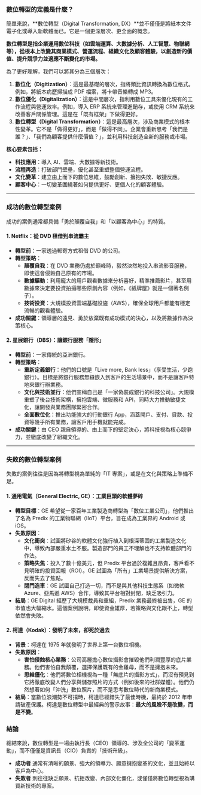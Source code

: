 ### 數位轉型的定義是什麼？

簡單來說，**數位轉型（Digital Transformation, DX）**並不僅僅是將紙本文件電子化或導入新軟體而已。它是一個更深層次、更全面的概念。

**數位轉型是指企業運用數位科技（如雲端運算、大數據分析、人工智慧、物聯網等），從根本上改變其商業模式、營運流程、組織文化及顧客體驗，以創造新的價值、提升競爭力並適應不斷變化的市場。**

為了更好理解，我們可以將其分為三個層次：

1.  **數位化（Digitization）**：這是最基礎的層次，指將類比資訊轉換為數位格式。例如，將紙本病歷掃描成 PDF 檔案，將卡帶音樂轉成 MP3。
2.  **數位優化（Digitalization）**：這是中間層次，指利用數位工具來優化現有的工作流程與營運效率。例如，導入 ERP 系統來管理進銷存，或使用 CRM 系統來改善客戶關係管理。這是在「既有框架」下做得更好。
3.  **數位轉型（Digital Transformation）**：這是最高層次，涉及商業模式的根本性變革。它不是「做得更好」，而是「做得不同」。企業會重新思考「我們是誰？」、「我們為顧客提供什麼價值？」，並利用科技創造全新的服務或市場。

**核心要素包括：**
*   **科技應用**：導入 AI、雲端、大數據等新技術。
*   **流程再造**：打破部門壁壘，優化甚至重塑整個營運流程。
*   **文化變革**：建立由上而下的數位思維，鼓勵創新、擁抱失敗、敏捷反應。
*   **顧客中心**：一切變革圍繞著如何提供更好、更個人化的顧客體驗。

---

### 成功的數位轉型案例

成功的案例通常都具備「勇於顛覆自我」和「以顧客為中心」的特質。

#### 1. Netflix：從 DVD 租借到串流霸主

*   **轉型前**：一家透過郵寄方式租借 DVD 的公司。
*   **轉型策略**：
    *   **顛覆自我**：在 DVD 業務仍處於巔峰時，毅然決然地投入串流影音服務，即使這會侵蝕自己原有的市場。
    *   **數據驅動**：利用龐大的用戶觀看數據來分析喜好，精準推薦影片，甚至用數據來決定要投資拍攝哪些原創內容（例如，《紙牌屋》就是一個著名例子）。
    *   **技術投資**：大規模投資雲端基礎設施（AWS），確保全球用戶都能有穩定流暢的觀看體驗。
*   **成功關鍵**：領導層的遠見、勇於放棄既有成功模式的決心，以及將數據作為決策核心。

#### 2. 星展銀行（DBS）：讓銀行服務「隱形」

*   **轉型前**：一家傳統的亞洲銀行。
*   **轉型策略**：
    *   **重新定義銀行**：他們的口號是「Live more, Bank less」（享受生活，少跑銀行）。目標是將銀行服務無縫嵌入到客戶的生活場景中，而不是讓客戶特地來銀行辦業務。
    *   **文化與技術並行**：他們宣稱自己是「一家偽裝成銀行的科技公司」。大規模重塑了後台技術架構，擁抱雲端、微服務和 API，同時大力推動敏捷文化，讓開發與業務團隊緊密合作。
    *   **全面數位化**：推出功能強大的行動銀行 App，涵蓋開戶、支付、貸款、投資等幾乎所有業務，讓客戶用手機就能完成。
*   **成功關鍵**：由 CEO 親自領導的、由上而下的堅定決心，將科技視為核心競爭力，並徹底改變了組織文化。

---

### 失敗的數位轉型案例

失敗的案例往往是因為將轉型視為單純的「IT 專案」，或是在文化與策略上準備不足。

#### 1. 通用電氣（General Electric, GE）：工業巨頭的軟體夢碎

*   **轉型目標**：GE 希望從一家百年工業製造商轉型為「數位工業公司」，他們推出了名為 Predix 的工業物聯網（IIoT）平台，旨在成為工業界的 Android 或 iOS。
*   **失敗原因**：
    *   **文化衝突**：試圖將矽谷的軟體文化強行植入到根深蒂固的工業製造文化中，導致內部嚴重水土不服。製造部門的員工不理解也不支持軟體部門的作法。
    *   **策略失焦**：投入了數十億美元，但 Predix 平台過於複雜且昂貴，客戶看不見明確的投資回報（ROI）。GE 試圖為「所有」工業場景提供解決方案，反而失去了焦點。
    *   **閉門造車**：GE 試圖自己打造一切，而不是與其他科技生態系（如微軟 Azure、亞馬遜 AWS）合作，導致其平台相對封閉，缺乏吸引力。
*   **結局**：GE Digital 經歷了大規模裁員和重組，Predix 業務最終被出售，GE 的市值也大幅縮水。這個案例說明，即使資金雄厚，若策略與文化跟不上，轉型依然會失敗。

#### 2. 柯達（Kodak）：發明了未來，卻死於過去

*   **背景**：柯達在 1975 年就發明了世界上第一台數位相機。
*   **失敗原因**：
    *   **害怕侵蝕核心業務**：公司高層擔心數位攝影會摧毀他們利潤豐厚的底片業務。他們害怕自我顛覆，選擇保護既有的金雞母，而不是擁抱未來。
    *   **思維僵化**：他們將數位相機視為一種「無底片的攝影方式」，而沒有預見到它將徹底改變人們分享與儲存照片的方式（例如後來的社群媒體）。他們仍然想著如何「沖洗」數位照片，而不是思考數位時代的新商業模式。
*   **結局**：當數位浪潮勢不可擋時，柯達已經錯失了最佳時機，最終於 2012 年申請破產保護。柯達是數位轉型中最經典的警示故事：**最大的風險不是改變，而是不變**。

### 結論

總結來說，數位轉型是一場由執行長（CEO）領導的、涉及全公司的「變革運動」，而不僅僅是資訊長（CIO）負責的「技術升級」。

*   **成功者** 通常有清晰的願景、強大的領導力、願意擁抱變革的文化，並且始終以客戶為中心。
*   **失敗者** 則往往缺乏願景、抗拒改變、內部文化僵化，或僅僅將數位轉型視為購買新技術的專案。
